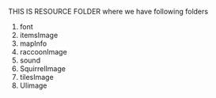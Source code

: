 THIS IS RESOURCE FOLDER where we have following folders
1. font 
2. itemsImage
3. mapInfo
4. raccoonImage
5. sound
6. SquirrelImage
7. tilesImage
8. UIimage
